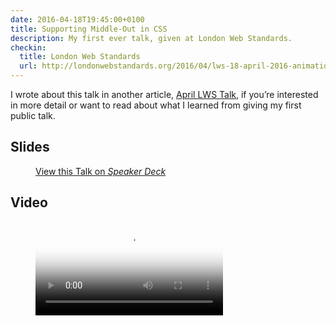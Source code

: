 ```yaml
---
date: 2016-04-18T19:45:00+0100
title: Supporting Middle-Out in CSS
description: My first ever talk, given at London Web Standards.
checkin:
  title: London Web Standards
  url: http://londonwebstandards.org/2016/04/lws-18-april-2016-animation-chats-lwsaniquery/
---
```


I wrote about this talk in another article, [April LWS Talk](/article/april-lws-talk/), if you’re interested in more detail or want to read about what I learned from giving my first public talk.

## Slides

<figure>
    <div class=" [ media ] " style="--aspect-ratio: 954 / 702;">
        <c-speakerdeck id="b933d8a3500240b8b7d2b879f075329b"></c-speakerdeck>
    </div>
    <figcaption>
        <a href="https://speakerdeck.com/chrisburnell/supporting-middle-out-in-css" rel="syndication" title="Supporting Middle-Out in CSS on Speaker Deck" class="u-syndication">View this Talk on <em>Speaker Deck</em></a>
    </figcaption>
</figure>

## Video

<figure>
    <video autopictureinpicture controls controlslist="nodownload" poster="/video/Supporting Middle-Out in CSS.png">
        <source src="/video/Supporting Middle-Out in CSS 640x360.mp4" type="video/mp4" media="all and (max-width: 640px)">
        <source src="/video/Supporting Middle-Out in CSS 960x540.mp4" type="video/mp4" media="all and (max-width: 960px)">
        <source src="/video/Supporting Middle-Out in CSS 1024x768.mp4" type="video/mp4">
        <track kind="captions" label="English captions" src="/video/Supporting Middle-Out in CSS.vtt" srclang="en" default="">
        Sorry, your browser doesn't support embedded videos.
    </video>
</figure>
